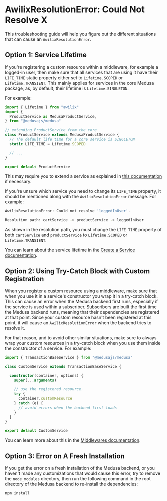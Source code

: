 # AwilixResolutionError: Could Not Resolve X

This troubleshooting guide will help you figure out the different situations that can cause an `AwilixResolutionError`.

## Option 1: Service Lifetime

If you're registering a custom resource within a middleware, for example a logged-in user, then make sure that all services that are using it have their `LIFE_TIME` static property either set to `Lifetime.SCOPED` or `Lifetime.TRANSIENT`. This mainly applies for services in the core Medusa package, as, by default, their lifetime is `Lifetime.SINGLETON`.

For example:

```ts
import { Lifetime } from "awilix"
import { 
  ProductService as MedusaProductService,
} from "@medusajs/medusa"

// extending ProductService from the core
class ProductService extends MedusaProductService {
  // The default life time for a core service is SINGLETON
  static LIFE_TIME = Lifetime.SCOPED

  // ...
}

export default ProductService
```

This may require you to extend a service as explained in [this documentation](../development/services/extend-service.md) if necessary.

If you're unsure which service you need to change its `LIFE_TIME` property, it should be mentioned along with the `AwilixResolutionError` message. For example:

```bash noCopy noReport
AwilixResolutionError: Could not resolve 'loggedInUser'.

Resolution path: cartService -> productService -> loggedInUser
```

As shown in the resolution path, you must change the `LIFE_TIME` property of both `cartService` and `productService` to `Lifetime.SCOPED` or `Lifetime.TRANSIENT`.

You can learn about the service lifetime in the [Create a Service documentation](../development/services/create-service.md).

## Option 2: Using Try-Catch Block with Custom Registration

When you register a custom resource using a middleware, make sure that when you use it in a service's constructor you wrap it in a try-catch block. This can cause an error when the Medusa backend first runs, especially if the service is used within a subscriber. Subscribers are built the first time the Medusa backend runs, meaning that their dependencies are registered at that point. Since your custom resource hasn't been registered at this point, it will cause an `AwilixResolutionError` when the backend tries to resolve it.

For that reason, and to avoid other similar situations, make sure to always wrap your custom resources in a try-catch block when you use them inside the constructor of a service. For example:

<!-- eslint-disable prefer-rest-params -->

```ts
import { TransactionBaseService } from "@medusajs/medusa"

class CustomService extends TransactionBaseService {

  constructor(container, options) {
    super(...arguments)

    // use the registered resource.
    try {
      container.customResource
    } catch (e) {
      // avoid errors when the backend first loads
    }
  }
}

export default CustomService
```

You can learn more about this in the [Middlewares documentation](../development/endpoints/add-middleware.md).

## Option 3: Error on A Fresh Installation

If you get the error on a fresh installation of the Medusa backend, or you haven't made any customizations that would cause this error, try to remove the `node_modules` directory, then run the following command in the root directory of the Medusa backend to re-install the dependencies:

```bash npm2yarn
npm install
```